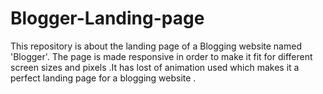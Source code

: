 # Blogger-Landing-page
This repository is about the landing page of a Blogging website named 'Blogger'. The page is made responsive in order to make it fit for different  screen sizes and pixels .It has lost of animation used which makes it a perfect landing page for  a blogging website . 

